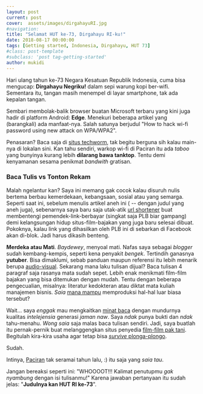 ```yaml
---
layout: post
current: post
cover:  assets/images/dirgahayuRI.jpg
#navigation: 
title: "Selamat HUT ke-73, Dirgahayu RI-ku!"
date: 2018-08-17 00:00:00
tags: [Getting started, Indonesia, Dirgahayu, HUT 73]
#class: post-template
#subclass: 'post tag-getting-started'
author: mukidi
---
```

Hari ulang tahun ke-73 Negara Kesatuan Republik Indonesia, cuma bisa mengucap: **Dirgahayu Negriku!** dalam sepi warung kopi ber-wifi. Sementara itu, tangan masih menempel di layar smartphone, tak ada kepalan tangan.

Sembari membolak-balik browser buatan Microsoft terbaru yang kini juga hadir di platform Android: **Edge**. Menekuri beberapa artikel yang (barangkali) ada manfaat-nya. Salah satunya berjudul "How to hack wi-fi password using new attack on WPA/WPA2". 

Penasaran? Baca saja di [situs techworm](https://www.techworm.net/2018/08/wifi-password-hacking-hack-wifi-password.html), tak begitu berguna sih kalau main-nya di lokalan sini. Kan tahu sendiri, warkop wi-fi di Paciran itu ada _taboo_ yang bunyinya kurang lebih **dilarang bawa tanktop**. Tentu demi kenyamanan sesama penikmat _bandwith_ gratisan.

### Baca Tulis vs Tonton Rekam

Malah ngelantur kan? Saya ini memang gak cocok kalau disuruh nulis bertema berbau kemerdekaan, kebangsaan, sosial atau yang semarga. Seperti saat ini, sebelum menulis artikel aneh ini ( -- dengan judul yang aneh juga), sebenarnya saya baru saja utak-atik [url shortener](https://safelink.knoacc.org) buat membentengi pemendek-link-berbayar (singkat saja PLB biar gampang) demi kelangsungan hidup situs-film-bajakan yang juga baru selesai dibuat. Pokoknya, kalau link yang dihasilkan oleh PLB ini di sebarkan di Facebook akan di-blok. Jadi harus dikasih benteng. 

**Merdeka atau Mati**. _Baydewey_, menyoal mati. Nafas saya sebagai _blogger_ sudah kembang-kempis, seperti kena penyakit _bengek_. Tertindih ganasnya **yutuber**. Bisa dimaklumi, sebab panduan maupun referensi itu lebih menarik berupa [audio-visual](/tags/audiovisual). Sekarang mana laku tulisan dijual? Baca tulisan 4 paragraf saja rasanya mata sudah sepet. Lebih enak menikmati film-film bajakan yang bisa ditemukan dengan mudah. Tentu dengan beberapa pengecualian, misalnya: literatur kedokteran atau diktat mata kuliah manajemen bisnis. _Saia_ [mana mampu](https://www.paciran.com/2018/08/20/jangan-ngeblog-kamu-gak-akan-kuat.html) memproduksi hal-hal luar biasa tersebut?

Wait... saya _enggak_ mau mengkaitkan [minat baca](https://nasional.kompas.com/read/2018/03/26/14432641/per-hari-rata-rata-orang-indonesia-hanya-baca-buku-kurang-dari-sejam) dengan mundurnya kualitas _intelejensia_ generasi _jaman naw_. Saya _ndak_ punya bukti dan _ndak_ tahu-menahu. _Wong saia_ saja malas baca tulisan sendiri. Jadi, saya buatlah itu pernak-pernik buat melanggengkan situs penyedia [film-film pak tani](https://streamer.knoacc.org). Begitulah kira-kira usaha agar tetap bisa [_survive_ plonga-plongo](/tags/plonga-plongo).


Sudah.

Intinya, [Paciran](https://www.paciran.com) tak seramai tahun lalu, :) itu saja yang _saia tau_. 

Jangan bereaksi seperti ini: "WHOOOOT!!! Kalimat penutupmu _gak nyambung_ dengan isi tulisanmu!" Karena jawaban pertanyaan itu sudah jelas: "**Judulnya kan HUT RI ke-73**".
